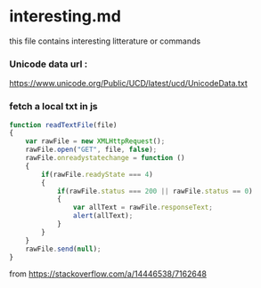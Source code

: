 # interesting.md

this file contains interesting litterature or commands

### Unicode data url :

https://www.unicode.org/Public/UCD/latest/ucd/UnicodeData.txt


### fetch a local txt in js

```js
function readTextFile(file)
{
    var rawFile = new XMLHttpRequest();
    rawFile.open("GET", file, false);
    rawFile.onreadystatechange = function ()
    {
        if(rawFile.readyState === 4)
        {
            if(rawFile.status === 200 || rawFile.status == 0)
            {
                var allText = rawFile.responseText;
                alert(allText);
            }
        }
    }
    rawFile.send(null);
}

```
from https://stackoverflow.com/a/14446538/7162648